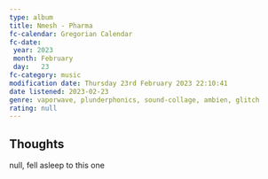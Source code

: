 ```yaml
---
type: album 
title: Nmesh - Pharma
fc-calendar: Gregorian Calendar
fc-date: 
 year: 2023
 month: February
 day:   23
fc-category: music
modification date: Thursday 23rd February 2023 22:10:41
date listened: 2023-02-23
genre: vaporwave, plunderphonics, sound-collage, ambien, glitch
rating: null
---
```

## Thoughts

null, fell asleep to this one